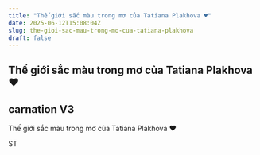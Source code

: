 ```yaml
---
title: "Thế giới sắc màu trong mơ của Tatiana Plakhova ♥"
date: 2025-06-12T15:08:04Z
slug: the-gioi-sac-mau-trong-mo-cua-tatiana-plakhova
draft: false
---
```


## Thế giới sắc màu trong mơ của Tatiana Plakhova ♥

## carnation V3

Thế giới sắc màu trong mơ của Tatiana Plakhova ♥
 
 
 
 ST